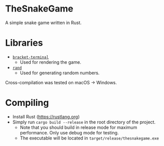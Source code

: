 # TheSnakeGame

A simple snake game written in Rust.

# Libraries
- [`bracket-terminal`](https://crates.io/crates/bracket-terminal)
    - Used for rendering the game.
- [`rand`](https://crates.io/crates/rand)
    - Used for generating random numbers.

Cross-compilation was tested on macOS -> Windows.

# Compiling
- Install Rust (https://rustlang.org)
- Simply run `cargo build --release` in the root directory of the project.
    - Note that you should build in release mode for maximum performance. Only use debug mode for testing.
    - The executable will be located in `target/release/thesnakegame.exe`